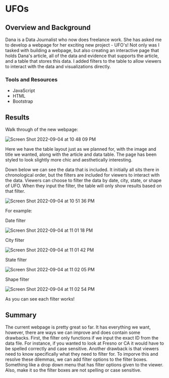 # UFOs
## Overview and Background
Dana is a Data Journalist who now does freelance work. She has asked me to develop a webpage for her exciting new project - UFO's! Not only was I tasked with building a webpage, but also creating an interactive page that holds Dana's article, all of the data and evidence that supports the article, and a table that stores this data. I added filters to the table to allow viewers to interact with the data and visualizations directly. 
### Tools and Resources
- JavaScript
- HTML
- Bootstrap
## Results
Walk through of the new webpage:

![Screen Shot 2022-09-04 at 10 48 09 PM](https://user-images.githubusercontent.com/107595127/188369313-b9658092-4e4b-4d45-a3a5-2a501aa0cefd.png)

Here we have the table layout just as we planned for, with the image and title we wanted, along with the article and data table. The page has been styled to look slightly more chic and aesthetically interesting. 

Down below we can see the data that is included. It initially all sits there in chronological order, but the filters are included for viewers to interact with the data. Viewers can choose to filter the data by date, city, state, or shape of UFO. When they input the filter, the table will only show results based on that filter. 

![Screen Shot 2022-09-04 at 10 51 36 PM](https://user-images.githubusercontent.com/107595127/188371139-bf2a04b6-4955-4528-b845-4120fe0c30a4.png)

For example: 

Date filter

![Screen Shot 2022-09-04 at 11 01 18 PM](https://user-images.githubusercontent.com/107595127/188371173-ea2958d2-5a95-4a9d-840e-ba729a645536.png)

City filter

![Screen Shot 2022-09-04 at 11 01 42 PM](https://user-images.githubusercontent.com/107595127/188371319-6300b57a-eddc-4ba0-bb70-e690d05fd402.png)

State filter

![Screen Shot 2022-09-04 at 11 02 05 PM](https://user-images.githubusercontent.com/107595127/188371357-f1b0dc17-2d9d-4a06-949e-aba4d3d3ad95.png)

Shape filter

![Screen Shot 2022-09-04 at 11 02 54 PM](https://user-images.githubusercontent.com/107595127/188371618-90643a9b-7e30-4aa0-b611-a2f9e2f23da2.png)

As you can see each filter works!

## Summary
The current webpage is pretty great so far. It has everything we want, however, there are ways we can improve and does contain some drawbacks. First, the filter only functions if we input the exact ID from the data file. For instance, if you wanted to look at Fresno or CA it would have to be spelled correctly and case sensitive. Another drawback is that viewers need to know specifically what they need to filter for. To imporve this and resolve these dilemmas, we can add filter options to the filter boxes. Something like a drop down menu that has filter options given to the viewer. Also, make it so the filter boxes are not spelling or case sensitive. 



